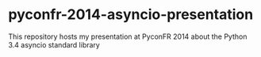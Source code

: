 pyconfr-2014-asyncio-presentation
=================================

This repository hosts my presentation at PyconFR 2014 about the Python 3.4 asyncio standard library
